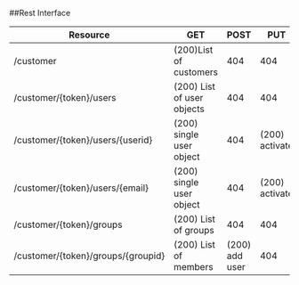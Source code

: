 ##Rest Interface

Resource		| GET			|	POST | PUT | DELETE
-------		| -------	   |	-----| ----| ------
/customer|	(200)List of customers|	404| 404 | 404
/customer/{token}/users	|(200) List of user objects| 404| 404| 404
/customer/{token}/users/{userid} |	(200) single user object|404|(200) activate	| (200) deactivate
/customer/{token}/users/{email} |	(200) single user object | 404 |	(200) activate	| (200) deactivate
/customer/{token}/groups |	(200) List of groups |404 | 404 |404
/customer/{token}/groups/{groupid} |	(200) List of members |(200) add user |404	 |(200) deactivate user